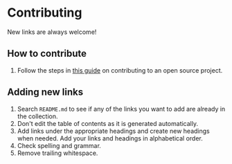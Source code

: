 # Contributing

New links are always welcome!

## How to contribute

1. Follow the steps in [this guide](https://www.dataschool.io/how-to-contribute-on-github/) on contributing to an open source project.

## Adding new links

1. Search `README.md` to see if any of the links you want to add are already in the collection.
1. Don't edit the table of contents as it is generated automatically.
1. Add links under the appropriate headings and create new headings when needed. Add your links and headings in alphabetical order.
1. Check spelling and grammar.
1. Remove trailing whitespace.
